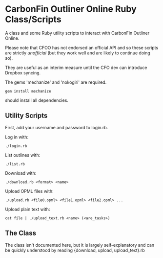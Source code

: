 # CarbonFin Outliner Online Ruby Class/Scripts

A class and some Ruby utility scripts to interact with CarbonFin Outliner Online.

Please note that CFOO has not endorsed an official API and so these scripts are strictly _unofficial_ (but they work well and are likely to continue doing so).

They are useful as an interim measure until the CFO dev can introduce Dropbox syncing.

The gems 'mechanize' and 'nokogiri' are required.

    gem install mechanize

should install all dependencies.

## Utility Scripts

First, add your username and password to login.rb.

Log in with:

    ./login.rb

List outlines with:

    ./list.rb

Download with:

    ./download.rb <format> <name>

Upload OPML files with:

    ./upload.rb <file0.opml> <file1.opml> <file2.opml> ...

Upload plain text with:

    cat file | ./upload_text.rb <name> (<are_tasks>)


## The Class

The class isn't documented here, but it is largely self-explanatory and can be quickly understood by reading {download, upload, upload_text}.rb